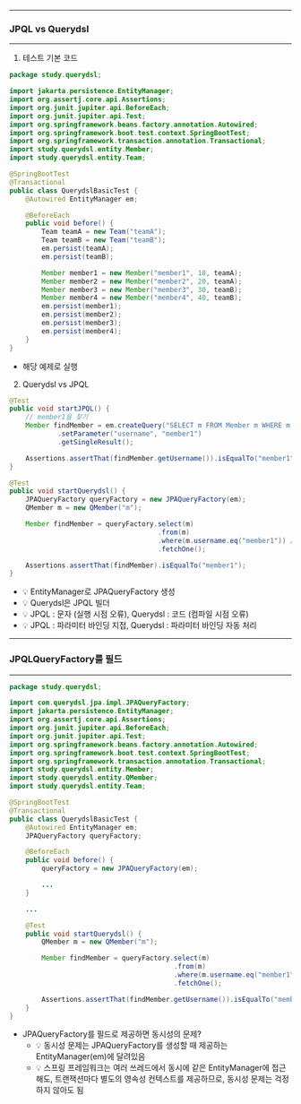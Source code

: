 -----
### JPQL vs Querydsl
-----
1. 테스트 기본 코드
```java
package study.querydsl;

import jakarta.persistence.EntityManager;
import org.assertj.core.api.Assertions;
import org.junit.jupiter.api.BeforeEach;
import org.junit.jupiter.api.Test;
import org.springframework.beans.factory.annotation.Autowired;
import org.springframework.boot.test.context.SpringBootTest;
import org.springframework.transaction.annotation.Transactional;
import study.querydsl.entity.Member;
import study.querydsl.entity.Team;

@SpringBootTest
@Transactional
public class QuerydslBasicTest {
    @Autowired EntityManager em;

    @BeforeEach
    public void before() {
        Team teamA = new Team("teamA");
        Team teamB = new Team("teamB");
        em.persist(teamA);
        em.persist(teamB);

        Member member1 = new Member("member1", 10, teamA);
        Member member2 = new Member("member2", 20, teamA);
        Member member3 = new Member("member3", 30, teamB);
        Member member4 = new Member("member4", 40, teamB);
        em.persist(member1);
        em.persist(member2);
        em.persist(member3);
        em.persist(member4);
    }
}
```
  - 해당 예제로 실행

2. Querydsl vs JPQL
```java
@Test
public void startJPQL() {
    // member1을 찾기
    Member findMember = em.createQuery("SELECT m FROM Member m WHERE m.username = :username", Member.class)
            .setParameter("username", "member1")
            .getSingleResult();

    Assertions.assertThat(findMember.getUsername()).isEqualTo("member1");
}

@Test
public void startQuerydsl() {
    JPAQueryFactory queryFactory = new JPAQueryFactory(em);
    QMember m = new QMember("m");

    Member findMember = queryFactory.select(m)
                                     .from(m)
                                     .where(m.username.eq("member1")) // 파라미터 바인딩 처리
                                     .fetchOne();

    Assertions.assertThat(findMember).isEqualTo("member1");
}
```
  - 💡 EntityManager로 JPAQueryFactory 생성
  - 💡 Querydsl은 JPQL 빌더
  - 💡 JPQL : 문자 (실행 시점 오류), Querydsl : 코드 (컴파일 시점 오류)
  - 💡 JPQL : 파라미터 바인딩 지접, Querydsl : 파라미터 바인딩 자동 처리

-----
### JPQLQueryFactory를 필드
-----
```java
package study.querydsl;

import com.querydsl.jpa.impl.JPAQueryFactory;
import jakarta.persistence.EntityManager;
import org.assertj.core.api.Assertions;
import org.junit.jupiter.api.BeforeEach;
import org.junit.jupiter.api.Test;
import org.springframework.beans.factory.annotation.Autowired;
import org.springframework.boot.test.context.SpringBootTest;
import org.springframework.transaction.annotation.Transactional;
import study.querydsl.entity.Member;
import study.querydsl.entity.QMember;
import study.querydsl.entity.Team;

@SpringBootTest
@Transactional
public class QuerydslBasicTest {
    @Autowired EntityManager em;
    JPAQueryFactory queryFactory;

    @BeforeEach
    public void before() {
        queryFactory = new JPAQueryFactory(em);

        ...
    }

    ...

    @Test
    public void startQuerydsl() {
        QMember m = new QMember("m");

        Member findMember = queryFactory.select(m)
                                         .from(m)
                                         .where(m.username.eq("member1")) // 파라미터 바인딩 처리
                                         .fetchOne();

        Assertions.assertThat(findMember.getUsername()).isEqualTo("member1");
    }
}
```
  - JPAQueryFactory를 필드로 제공하면 동시성의 문제?
    + 💡 동시성 문제는 JPAQueryFactory를 생성할 때 제공하는 EntityManager(em)에 달려있음
    + 💡 스프링 프레임워크는 여러 쓰레드에서 동시에 같은 EntityManager에 접근해도, 트랜잭션마다 별도의 영속성 컨텍스트를 제공하므로, 동시성 문제는 걱정하지 않아도 됨

